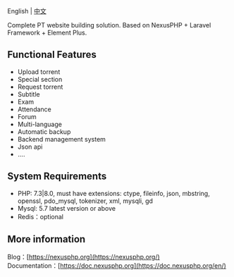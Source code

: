 English | [中文](/)

Complete PT website building solution. Based on NexusPHP + Laravel Framework + Element Plus.

## Functional Features

- Upload torrent
- Special section  
- Request torrent
- Subtitle
- Exam
- Attendance
- Forum
- Multi-language
- Automatic backup
- Backend management system
- Json api
- ....

## System Requirements
- PHP: 7.3|8.0, must have extensions: ctype, fileinfo, json, mbstring, openssl, pdo_mysql, tokenizer, xml, mysqli, gd
- Mysql: 5.7 latest version or above
- Redis：optional

## More information
Blog：[https://nexusphp.org](https://nexusphp.org/)  
Documentation：[https://doc.nexusphp.org](https://doc.nexusphp.org/en/)  
